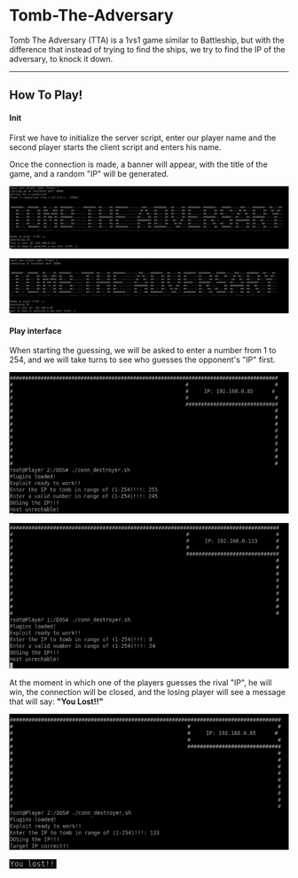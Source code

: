 # Tomb-The-Adversary

Tomb The Adversary (TTA) is a 1vs1 game similar to Battleship, but with the difference that instead of trying to find the ships, we try to find the IP of the adversary, to knock it down.

---

## How To Play!


#### Init

First we have to initialize the server script, enter our player name and the second player starts the client script and enters his name.

Once the connection is made, a banner will appear, with the title of the game, and a random "IP" will be generated.

![srv 1](img/srv1.png)

![cl 1](img/cl1.png)

#### Play interface

When starting the guessing, we will be asked to enter a number from 1 to 254, and we will take turns to see who guesses the opponent's "IP" first.

![cl 2](img/cl2.png)

![srv 2](img/srv2.png)

At the moment in which one of the players guesses the rival "IP", he will win, the connection will be closed, and the losing player will see a message that will say: **"You Lost!!"**

![cl 3](img/cl3.png)

![srv 3](img/srv3.png)
